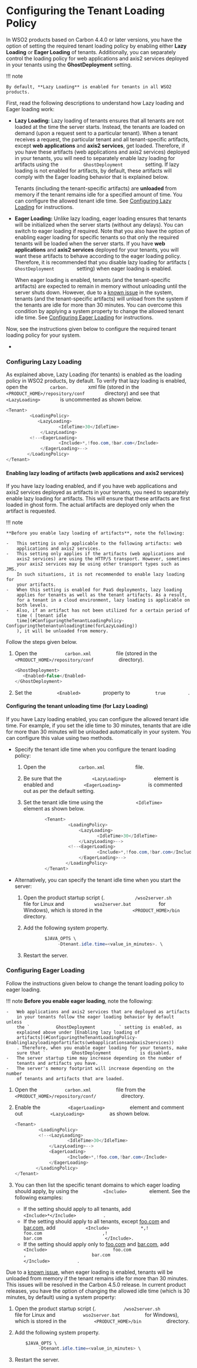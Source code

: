 # Configuring the Tenant Loading Policy

In WSO2 products based on Carbon 4.4.0 or later versions, you have the
option of setting the required tenant loading policy by enabling either
**Lazy Loading** or **Eager Loading** of tenants. Additionally, you can
separately control the loading policy for web applications and axis2
services deployed in your tenants using the **GhostDeployment** setting.

!!! note
    
    By default, **Lazy Loading** is enabled for tenants in all WSO2
    products.
    

First, read the following descriptions to understand how Lazy loading
and Eager loading work:

-   **Lazy Loading:** Lazy loading of tenants ensures that all tenants
    are not loaded at the time the server starts. Instead, the tenants
    are loaded on demand (upon a request sent to a particular tenant).
    When a tenant receives a request, the particular tenant and all
    tenant-specific artifacts, except **web applications** and **axis2
    services**, get loaded. Therefore, if you have these artifacts (web
    applications and axis2 services) deployed in your tenants, you will
    need to separately enable lazy loading for artifacts using the
    `          GhostDeployment         ` setting. If lazy loading is not
    enabled for artifacts, by default, these artifacts will comply with
    the Eager loading behavior that is explained below.  
      
    Tenants (including the tenant-specific artifacts) are **unloaded**
    from memory if the tenant remains idle for a specified amount of
    time. You can configure the allowed tenant idle time. See
    [Configuring Lazy
    Loading](#configuring-lazy-loading)
    for instructions.  
      
-   **Eager Loading:** Unlike lazy loading, eager loading ensures that
    tenants will be initialized when the server starts (without any
    delays). You can switch to eager loading if required. Note that you
    also have the option of enabling eager loading for specific tenants
    so that only the required tenants will be loaded when the server
    starts. If you have **web applications** and **axis2 services**
    deployed for your tenants, you will want these artifacts to behave
    according to the eager loading policy. Therefore, it is recommended
    that you disable lazy loading for artifacts (
    `          GhostDeployment         ` setting) when eager loading is
    enabled.  
      
    When eager loading is enabled, tenants (and the tenant-specific
    artifacts) are expected to remain in memory without unloading until
    the server shuts down. However, due to a [known
    issue](https://wso2.org/jira/browse/CARBON-15215) in the system,
    tenants (and the tenant-specific artifacts) will unload from the
    system if the tenants are idle for more than 30 minutes. You can
    overcome this condition by applying a system property to change the
    allowed tenant idle time. See [Configuring Eager
    Loading](#configuring-eager-loading)
    for instructions.  

Now, see the instructions given below to configure the required tenant
loading policy for your system.

-  

### Configuring Lazy Loading

As explained above, Lazy Loading (for tenants) is enabled as the loading
policy in WSO2 products, by default. To verify that lazy loading is
enabled, open the `         carbon.        ` xml file (stored in the
`         <PRODUCT_HOME>/repository/conf        ` directory) and see
that `         <LazyLoading>        ` is uncommented as shown below.

``` java
<Tenant>
         <LoadingPolicy>
            <LazyLoading>
                    <IdleTime>30</IdleTime>
             </LazyLoading>
         <!--<EagerLoading>
                    <Include>*,!foo.com,!bar.com</Include>
             </EagerLoading>-->
        </LoadingPolicy>
</Tenant>
```

#### Enabling lazy loading of artifacts (web applications and axis2 services)

If you have lazy loading enabled, and if you have web applications and
axis2 services deployed as artifacts in your tenants, you need to
separately enable lazy loading for artifacts. This will ensure that
these artifacts are first loaded in ghost form. The actual artifacts are
deployed only when the artifact is requested.

!!! note
    
    **Before you enable lazy loading of artifacts**, note the following:
    
    -   This setting is only applicable to the following artifacts: web
        applications and axis2 services.
    -   This setting only applies if the artifacts (web applications and
        axis2 services) are using the HTTP/S transport. However, sometimes
        your axis2 services may be using other transport types such as JMS.
        In such situations, it is not recommended to enable lazy loading for
        your artifacts.
    -   When this setting is enabled for PaaS deployments, lazy loading
        applies for tenants as well as the tenant artifacts. As a result,
        for a tenant in a cloud environment, lazy loading is applicable on
        both levels.
    -   Also, if an artifact has not been utilized for a certain period of
        time ( [tenant idle
        time](#ConfiguringtheTenantLoadingPolicy-Configuringthetenantunloadingtime(forLazyLoading))
        ), it will be unloaded from memory.
    

Follow the steps given below.

1.  Open the `           carbon.xml          ` file (stored in the
    `           <PRODUCT_HOME>/repository/conf          ` directory).

    ``` java
    <GhostDeployment>
       <Enabled>false</Enabled>
    </GhostDeployment>
    ```

2.  Set the `          <Enabled>         ` property to
    `          true         ` .

#### Configuring the tenant unloading time (for Lazy Loading)

If you have Lazy loading enabled, you can configure the allowed tenant
idle time. For example, if you set the idle time to 30 minutes, tenants
that are idle for more than 30 minutes will be unloaded automatically in
your system. You can configure this value using two methods.

-   Specify the tenant idle time when you configure the tenant loading
    policy:
    1.  Open the `             carbon.xml            ` file.

    2.  Be sure that the `            <LazyLoading>           `
        element is enabled and `            <EagerLoading>           `
        is commented out as per the default setting.
    3.  Set the tenant idle time using the
        `             <IdleTime>            ` element as shown below.  

        ``` java
                <Tenant>
                         <LoadingPolicy>
                             <LazyLoading>
                                    <IdleTime>30</IdleTime>
                             </LazyLoading>-->
                         <!--<EagerLoading>
                                    <Include>*,!foo.com,!bar.com</Include>
                             </EagerLoading>-->
                        </LoadingPolicy>
                </Tenant>
        ```

-   Alternatively, you can specify the tenant idle time when you start
    the server:

    1.  Open the product startup script (.
        `            /wso2server.sh           ` file for Linux and
        `            wso2server.bat           ` for Windows), which is
        stored in the `            <PRODUCT_HOME>/bin           `
        directory.
    2.  Add the following system property.

        ``` java
                $JAVA_OPTS \ 
                     -Dtenant.idle.time=<value_in_minutes>. \
        ```

    3.  Restart the server.

### Configuring Eager Loading

Follow the instructions given below to change the tenant loading policy
to eager loading.

!!! note **Before you enable eager loading**, note the following:
    
    -   Web applications and axis2 services that are deployed as artifacts
        in your tenants follow the eager loading behavior by default unless
        the `          GhostDeployment         ` setting is enabled, as
        explained above under [Enabling lazy loading of
        artifacts](#ConfiguringtheTenantLoadingPolicy-Enablinglazyloadingofartifacts(webapplicationsandaxis2services))
        . Therefore, when you enable eager loading for your tenants, make
        sure that `          GhostDeployment         ` is disabled.
    -   The server startup time may increase depending on the number of
        tenants and artifacts you have.
    -   The server's memory footprint will increase depending on the number
        of tenants and artifacts that are loaded.
    

1.  Open the `           carbon.xml          ` file from the
    `           <PRODUCT_HOME>/repository/conf/          ` directory.

2.  Enable the `           <EagerLoading>          ` element and comment
    out `           <LazyLoading>          ` as shown below.  

    ``` java
    <Tenant>
             <LoadingPolicy>
             <!--<LazyLoading>
                        <IdleTime>30</IdleTime>
                 </LazyLoading>-->
                 <EagerLoading>
                        <Include>*,!foo.com,!bar.com</Include>
                 </EagerLoading>
            </LoadingPolicy>
    </Tenant>
    ```

3.  You can then list the specific tenant domains to which eager loading
    should apply, by using the `          <Include>         ` element.
    See the following examples:
    -   If the setting should apply to all tenants, add `           `
        `            <Include>*</Include>           ` .
    -   If the setting should apply to all tenants, except
        [foo.com](http://foo.com/) and [bar.com](http://bar.com/), add
        `            <Include>            *,!                         foo.com                       ,!                         bar.com                        </Include>.           `
    -   If the setting should apply only to [foo.com](http://foo.com/)
        and [bar.com](http://bar.com/), add
        `            <Include>                         foo.com                       ,                         bar.com                        </Include>           `
        .

Due to a [known issue](https://wso2.org/jira/browse/CARBON-15215), when
eager loading is enabled, tenants will be unloaded from memory if the
tenant remains idle for more than 30 minutes. This issues will be
resolved in the Carbon 4.5.0 release. In current product releases, you
have the option of changing the allowed idle time (which is 30 minutes,
by default) using a system property:

1.  Open the product startup script (.
    `           /wso2server.sh          ` file for Linux and
    `           wso2server.bat          ` for Windows), which is stored
    in the `           <PRODUCT_HOME>/bin          ` directory.
2.  Add the following system property.

    ``` java
        $JAVA_OPTS \ 
             -Dtenant.idle.time=<value_in_minutes> \
    ```

3.  Restart the server.
